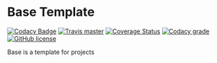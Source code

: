 # Base Template 

[![Codacy Badge](https://api.codacy.com/project/badge/Grade/da3bf8b5d39f41f69b80174b20340c0f)](https://www.codacy.com/app/josef-koch/base?utm_source=github.com&utm_medium=referral&utm_content=ak80/base&utm_campaign=badger)
[![Travis master](https://img.shields.io/travis/ak80/base/master.svg?maxAge=3600)](https://travis-ci.org/ak80/base) [![Coverage Status](https://coveralls.io/repos/github/ak80/base/badge.svg?maxAge=3600)](https://coveralls.io/github/ak80/base?branch=master) [![Codacy grade](https://img.shields.io/codacy/grade/f8066f220fe74d27bacf984c61f5d5d4/master.svg?maxAge=3600)](https://www.codacy.com/app/josef-koch/base/dashboard) [![GitHub license](https://img.shields.io/badge/license-Apache%20License%202.0-blue.svg?style=flat)](http://www.apache.org/licenses/LICENSE-2.0)

Base is a template for projects